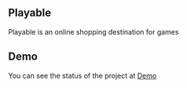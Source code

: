 Playable
--------
Playable is an online shopping destination for games

Demo
----
You can see the status of the project at [Demo](http://playable.herokuapp.com/)